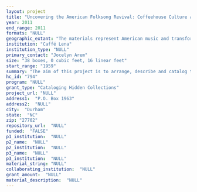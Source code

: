 ```yaml
--- 
layout: project 
title: "Uncovering the American Folksong Revival: Coffeehouse Culture and The Caffé Lena Collection"
year: 2011
end_range: 2011
formats: "NULL"
geographic_extant: "The materials represent American music and transformational social movements in New York State and throughout the country."
institution: "Caffé Lena"
institution_type: "NULL"
primary_contact: "Jocelyn Arem"
size: "38 boxes, 0 cubic feet, 16 linear feet"
start_range: "1959"
summary: "The aim of this project is to arrange, describe and catalog three significant collections containing a documentary record of the 20th century American folksong revival movement. Caffé Lena is America's oldest continuously running folk music coffeehouse and a national treasure. The complete Caffé Lena archives comprises the Lena Spencer Papers and Performer Files, 1000 hours of field recordings and audio recordings of performances, and the Caffé Lena oral history project collection of taped interviews with major folk, country, blues, bluegrass and theater figures. Also included are 6,000 photographs taken at Caffé Lena between 1960 and 1968 from the accompanying Joe Alper LLC collection in both negative and print formats, and the Lively Lucys Coffeehouse Collection 1972-2011, revealing an important student run coffeehouse created with Lena Spencer. Documented subjects in New York state and in far-reaching nationally relevant geographic scope include civil rights pioneers; New York architectural history; prominent folk and jazz festivals; urban expansion; and the careers of influential performers Bob Dylan, Pete Seeger, Dr. Bernice Johnson Reagon, Emmylou Harris, and David Hyde Pierce. Also included are the personal papers of Lena Spencer relating to the Industrial Workers of the World, the inaugural visit of Robert Kennedy Jr. to Massachussets, postwar Italian American cultural history, and the New Left era."
hc_id: "794"
program: "NULL"
grant_type: "Cataloging Hidden Collections"
project_url: "NULL"
address1:  "P.O. Box 1963"
address2:  "NULL"
city:  "Durham"
state:  "NC"
zip: "27702"
repository_url:  "NULL"
funded:  "FALSE"
p1_institution:  "NULL"
p2_name:  "NULL"
p2_institution:  "NULL"
p3_name:  "NULL"
p3_institution:  "NULL"
material_string: "NULL"
collaborating_institution:  "NULL"
grant_amount:  "NULL"
material_description:  "NULL"
---
```

